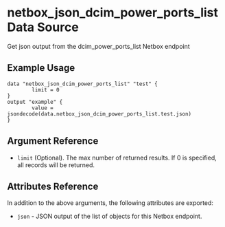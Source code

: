 # netbox\_json\_dcim\_power\_ports\_list Data Source

Get json output from the dcim_power_ports_list Netbox endpoint

## Example Usage

```hcl
data "netbox_json_dcim_power_ports_list" "test" {
        limit = 0
}
output "example" {
        value = jsondecode(data.netbox_json_dcim_power_ports_list.test.json)
}
```

## Argument Reference

* ``limit`` (Optional). The max number of returned results. If 0 is specified, all records will be returned.

## Attributes Reference

In addition to the above arguments, the following attributes are exported:
* ``json`` - JSON output of the list of objects for this Netbox endpoint.

